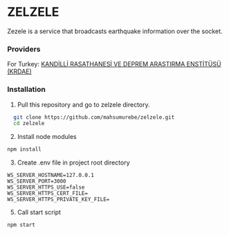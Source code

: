 
# ZELZELE  
  
Zezele is a service that broadcasts earthquake information over the socket.  
  
### Providers  
For Turkey: [KANDİLLİ RASATHANESİ VE DEPREM ARAŞTIRMA ENSTİTÜSÜ (KRDAE)](http://www.koeri.boun.edu.tr/scripts/lst4.asp)  
  
### Installation  

 1. Pull this repository and go to zelzele directory.

```bash  
  git clone https://github.com/mahsumurebe/zelzele.git
  cd zelzele
```
2. Install node modules
```bash
npm install
```
3. Create .env file in project root directory
```dotenv
WS_SERVER_HOSTNAME=127.0.0.1  
WS_SERVER_PORT=3000  
WS_SERVER_HTTPS_USE=false  
WS_SERVER_HTTPS_CERT_FILE=  
WS_SERVER_HTTPS_PRIVATE_KEY_FILE=
```
5. Call start script
```bash
npm start
```